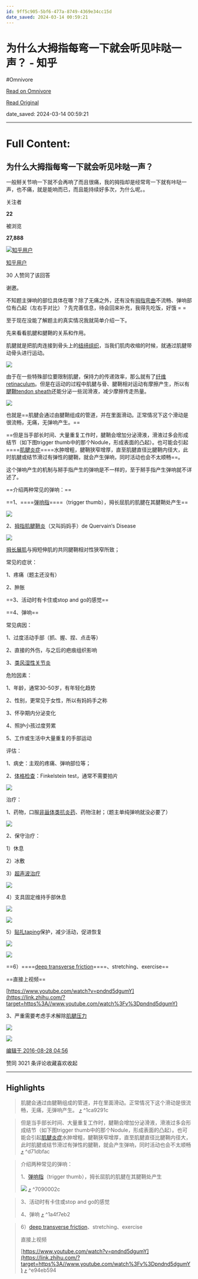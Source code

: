 ```yaml
---
id: 9ff5c905-5bf6-477a-8749-4369e34cc15d
date_saved: 2024-03-14 00:59:21
---
```


# 为什么大拇指每弯一下就会听见咔哒一声？ - 知乎
#Omnivore

[Read on Omnivore](https://omnivore.app/me/https-www-zhihu-com-question-50082152-cc-us-darkschemeovr-1-safe-18e3b542e72)

[Read Original](https://www.zhihu.com/question/50082152?cc=US&darkschemeovr=1&safesearch=moderate&setlang=zh-hans&ssp=1)

date_saved: 2024-03-14 00:59:21


--- 

# Full Content: 

## 为什么大拇指每弯一下就会听见咔哒一声？

一般掰关节响一下就不会再响了而且很痛，我的拇指却是经常弯一下就有咔哒一声，也不痛，就是能响而已，而且能持续好多次，为什么呢。。

关注者

**22**

被浏览

**27,888**

[![知乎用户](https://proxy-prod.omnivore-image-cache.app/0x0,sYPOst_vEAudSx_wTU8sqAW1P6hYvsnvtGO6ogPfY6n0/https://picx.zhimg.com/v2-abed1a8c04700ba7d72b45195223e0ff_l.jpg?source=1def8aca)](https://www.zhihu.com/people/c65f92e61405a1374e3c18fdd02d990c)

[知乎用户](https://www.zhihu.com/people/c65f92e61405a1374e3c18fdd02d990c)

30 人赞同了该回答

谢邀。

不知题主弹响的部位具体在哪？除了无痛之外，还有没有[拇指弯曲](https://www.zhihu.com/search?q=%E6%8B%87%E6%8C%87%E5%BC%AF%E6%9B%B2&search%5Fsource=Entity&hybrid%5Fsearch%5Fsource=Entity&hybrid%5Fsearch%5Fextra=%7B%22sourceType%22%3A%22answer%22%2C%22sourceId%22%3A119304436%7D)不流畅、弹响部位有凸起（左右手对比）？先完善信息，待会回来补充，我得先吃饭，好饿 = =

至于现在没能了解题主的真实情况我就简单介绍一下。

先来看看肌腱和腱鞘的关系和作用。

肌腱就是把肌肉连接到骨头上的[结缔组织](https://www.zhihu.com/search?q=%E7%BB%93%E7%BC%94%E7%BB%84%E7%BB%87&search%5Fsource=Entity&hybrid%5Fsearch%5Fsource=Entity&hybrid%5Fsearch%5Fextra=%7B%22sourceType%22%3A%22answer%22%2C%22sourceId%22%3A119304436%7D)，当我们肌肉收缩的时候，就通过肌腱带动骨头进行运动。

![](https://proxy-prod.omnivore-image-cache.app/399x299,sF6ZHOri5jzN6U4BwH7ybzQhQCh2MmKWBJpKjj48uAD4/https://pic1.zhimg.com/50/22a0adbd676b6f23b6fe75773ee7bb27_720w.jpg?source=1def8aca)

由于在一些特殊部位要限制肌腱，保持力的传递效率，那么就有了[纤维retinaculum](https://www.zhihu.com/search?q=%E7%BA%A4%E7%BB%B4retinaculum&search%5Fsource=Entity&hybrid%5Fsearch%5Fsource=Entity&hybrid%5Fsearch%5Fextra=%7B%22sourceType%22%3A%22answer%22%2C%22sourceId%22%3A119304436%7D)。但是在运动的过程中肌腱与骨、腱鞘相对运动有摩擦产生，所以有[腱鞘tendon sheath](https://www.zhihu.com/search?q=%E8%85%B1%E9%9E%98tendon%20sheath&search%5Fsource=Entity&hybrid%5Fsearch%5Fsource=Entity&hybrid%5Fsearch%5Fextra=%7B%22sourceType%22%3A%22answer%22%2C%22sourceId%22%3A119304436%7D)还能分泌一些润滑液，减少摩擦传走热量。

![](https://proxy-prod.omnivore-image-cache.app/542x399,sCS9N7M2pe0bCuWKdzlnYatmS5Q-oi14Q2CJjAeQnAds/https://picx.zhimg.com/50/809b216b3bfb6638aea5d3423085126d_720w.jpg?source=1def8aca)

也就是==肌腱会通过由腱鞘组成的管道，并在里面滑动。正常情况下这个滑动是很流畅，无痛，无弹响产生。==

==但是当手部长时间、大量重复工作时，腱鞘会增加分泌滑液，滑液过多会形成结节（如下图trigger thumb中的那个Nodule，形成表面的凸起）。也可能会引起====[肌腱炎症](https://www.zhihu.com/search?q=%E8%82%8C%E8%85%B1%E7%82%8E%E7%97%87&search%5Fsource=Entity&hybrid%5Fsearch%5Fsource=Entity&hybrid%5Fsearch%5Fextra=%7B%22sourceType%22%3A%22answer%22%2C%22sourceId%22%3A119304436%7D)====水肿增粗，腱鞘狭窄增厚，直至肌腱直径比腱鞘内径大，此时肌腱或结节滑过有弹性的腱鞘，就会产生弹响，同时活动也会不太顺畅==。

这个弹响产生的机制与掰手指产生的弹响是不一样的，至于掰手指产生弹响就不详述了。

==介绍两种常见的弹响：==

==1、====[弹响指](https://www.zhihu.com/search?q=%E5%BC%B9%E5%93%8D%E6%8C%87&search%5Fsource=Entity&hybrid%5Fsearch%5Fsource=Entity&hybrid%5Fsearch%5Fextra=%7B%22sourceType%22%3A%22answer%22%2C%22sourceId%22%3A119304436%7D)====（trigger thumb），拇长屈肌的肌腱在其腱鞘处产生==

![](https://proxy-prod.omnivore-image-cache.app/384x369,s2YmRfVwsfT_PWALXOAajsYqF3Z9zDVF3CwylxtElXPM/https://picx.zhimg.com/50/100d7566aaa36aa3b4569efc1ce62a2e_720w.jpg?source=1def8aca)

2、[拇指肌腱鞘炎](https://www.zhihu.com/search?q=%E6%8B%87%E6%8C%87%E8%82%8C%E8%85%B1%E9%9E%98%E7%82%8E&search%5Fsource=Entity&hybrid%5Fsearch%5Fsource=Entity&hybrid%5Fsearch%5Fextra=%7B%22sourceType%22%3A%22answer%22%2C%22sourceId%22%3A119304436%7D)（又叫妈妈手）de Quervain‘s Disease

![](https://proxy-prod.omnivore-image-cache.app/358x336,sP_UNmLqLxrRYXhIZz0V_wn7NvOxVOWZnbYAHupMHogI/https://pic1.zhimg.com/50/2a27a4195d64f6a59c5a757aa5994fa0_720w.jpg?source=1def8aca)

[拇长展肌](https://www.zhihu.com/search?q=%E6%8B%87%E9%95%BF%E5%B1%95%E8%82%8C&search%5Fsource=Entity&hybrid%5Fsearch%5Fsource=Entity&hybrid%5Fsearch%5Fextra=%7B%22sourceType%22%3A%22answer%22%2C%22sourceId%22%3A119304436%7D)与拇短伸肌的共同腱鞘相对性狭窄所致；

常见的症状：

1、疼痛（题主还没有）

2、肿胀

==3、活动时有卡住或stop and go的感觉==

==4、弹响==

常见病因：

1、过度活动手部（抓、握、捏、点击等）

2、直接的外伤，与之后的疤痕组织影响

3、[类风湿性关节炎](https://www.zhihu.com/search?q=%E7%B1%BB%E9%A3%8E%E6%B9%BF%E6%80%A7%E5%85%B3%E8%8A%82%E7%82%8E&search%5Fsource=Entity&hybrid%5Fsearch%5Fsource=Entity&hybrid%5Fsearch%5Fextra=%7B%22sourceType%22%3A%22answer%22%2C%22sourceId%22%3A119304436%7D)

危险因素：

1、年龄，通常30-50岁，有年轻化趋势

2、性别，更常见于女性，所以有妈妈手之称

3、怀孕期内分泌变化

4、照护小孩过度劳累

5、工作或生活中大量重复的手部运动

评估：

1、病史：主观的疼痛、弹响部位等；

2、[体格检查](https://www.zhihu.com/search?q=%E4%BD%93%E6%A0%BC%E6%A3%80%E6%9F%A5&search%5Fsource=Entity&hybrid%5Fsearch%5Fsource=Entity&hybrid%5Fsearch%5Fextra=%7B%22sourceType%22%3A%22answer%22%2C%22sourceId%22%3A119304436%7D)：Finkelstein test，通常不需要拍片

![](https://proxy-prod.omnivore-image-cache.app/343x139,sUf81esLGK3ZWY0C6aTLK7pH2KS104ZhV_p_2V7kIs7Q/https://picx.zhimg.com/50/5c995c42e4302202238a718b8044fd67_720w.jpg?source=1def8aca)

治疗：

1、药物，口服[非甾体类抗炎药](https://www.zhihu.com/search?q=%E9%9D%9E%E7%94%BE%E4%BD%93%E7%B1%BB%E6%8A%97%E7%82%8E%E8%8D%AF&search%5Fsource=Entity&hybrid%5Fsearch%5Fsource=Entity&hybrid%5Fsearch%5Fextra=%7B%22sourceType%22%3A%22answer%22%2C%22sourceId%22%3A119304436%7D)、药物注射；（题主单纯弹响就没必要了）

![](https://proxy-prod.omnivore-image-cache.app/341x159,sR_4RcxnqZiJx1JWyYlj-E7XY4LZUZKIR4rZDIdv0ePE/https://picx.zhimg.com/50/0cd0b53948e53c5ad4ba6e6f3f8b717f_720w.jpg?source=1def8aca)

2、保守治疗：

1）休息

2）冰敷

3）[超声波治疗](https://www.zhihu.com/search?q=%E8%B6%85%E5%A3%B0%E6%B3%A2%E6%B2%BB%E7%96%97&search%5Fsource=Entity&hybrid%5Fsearch%5Fsource=Entity&hybrid%5Fsearch%5Fextra=%7B%22sourceType%22%3A%22answer%22%2C%22sourceId%22%3A119304436%7D)

![](https://proxy-prod.omnivore-image-cache.app/262x302,sR0CE5OZ8yDYSISKXxcTYcnNMN9dxtSmx8HAy_DAxEGI/https://picx.zhimg.com/50/20eb6d9318ae059629903710a93df4bc_720w.jpg?source=1def8aca)

4）支具固定维持手部休息

![](https://proxy-prod.omnivore-image-cache.app/336x322,sXlZjeHfXuD2uGKQYZ59FEIAmNJDg3J0rmVqNaGXsU2A/https://pic1.zhimg.com/50/c6da87349155864517850c3a755f34c9_720w.jpg?source=1def8aca)

![](https://proxy-prod.omnivore-image-cache.app/440x262,snCruZ1fM3C_ATvaeNwww4N-MaGF99kGAazpcp_GpdvQ/https://picx.zhimg.com/50/a818c1b20403467bda690d7ab918d754_720w.jpg?source=1def8aca)

5）[贴扎taping](https://www.zhihu.com/search?q=%E8%B4%B4%E6%89%8Etaping&search%5Fsource=Entity&hybrid%5Fsearch%5Fsource=Entity&hybrid%5Fsearch%5Fextra=%7B%22sourceType%22%3A%22answer%22%2C%22sourceId%22%3A119304436%7D)保护，减少活动，促进恢复

![](https://proxy-prod.omnivore-image-cache.app/401x162,smMM95U5jWNfLU9Qz1k-LP6n3vRwXQik_Jnsyr_09iIY/https://pic1.zhimg.com/50/7433208e978c8efce0597cb51995c288_720w.jpg?source=1def8aca)

![](https://proxy-prod.omnivore-image-cache.app/430x406,syb1LHEgvMfyLw6PWasMuCOCI5VFDpmEhmpVIUI67vwk/https://picx.zhimg.com/50/4541e4234abaebe007edc8edb4d866a6_720w.jpg?source=1def8aca)

==6）====[deep transverse friction](https://www.zhihu.com/search?q=deep%20transverse%20friction&search%5Fsource=Entity&hybrid%5Fsearch%5Fsource=Entity&hybrid%5Fsearch%5Fextra=%7B%22sourceType%22%3A%22answer%22%2C%22sourceId%22%3A119304436%7D)====、stretching、exercise==

==直接上视频==

[https://www.youtube.com/watch?v=pndnd5dgumY](https://link.zhihu.com/?target=https%3A//www.youtube.com/watch%3Fv%3Dpndnd5dgumY)

3、严重需要考虑手术解除[肌腱压力](https://www.zhihu.com/search?q=%E8%82%8C%E8%85%B1%E5%8E%8B%E5%8A%9B&search%5Fsource=Entity&hybrid%5Fsearch%5Fsource=Entity&hybrid%5Fsearch%5Fextra=%7B%22sourceType%22%3A%22answer%22%2C%22sourceId%22%3A119304436%7D)

![](https://proxy-prod.omnivore-image-cache.app/569x350,soCi5aGY7gHW1o54Z5FNGe-1ogvbxqAR8LEiw8Hj4k-M/https://picx.zhimg.com/50/6f67d268c3a2ad4a62f85c1b5cbe1af5_720w.jpg?source=1def8aca)

![](https://proxy-prod.omnivore-image-cache.app/376x281,sN_DeB1BxJGe5uI-Npb6IvnKd1g7toqIzrdviv75OLA4/https://picx.zhimg.com/50/6561ece81ae4f733d8c9d6dbee502abf_720w.jpg?source=1def8aca)

[编辑于 2016-08-28 04:56](https://www.zhihu.com/question/50082152/answer/119304436)

​赞同 30​​21 条评论​收藏​喜欢收起​

---

## Highlights

> 肌腱会通过由腱鞘组成的管道，并在里面滑动。正常情况下这个滑动是很流畅，无痛，无弹响产生。 [⤴️](https://omnivore.app/me/https-www-zhihu-com-question-50082152-cc-us-darkschemeovr-1-safe-18e3b542e72#1ca9291c-733f-4b17-b42a-7f3593958512)  ^1ca9291c

> 但是当手部长时间、大量重复工作时，腱鞘会增加分泌滑液，滑液过多会形成结节（如下图trigger thumb中的那个Nodule，形成表面的凸起）。也可能会引起[肌腱炎症](https://www.zhihu.com/search?q=%E8%82%8C%E8%85%B1%E7%82%8E%E7%97%87&search%5Fsource=Entity&hybrid%5Fsearch%5Fsource=Entity&hybrid%5Fsearch%5Fextra=%7B%22sourceType%22%3A%22answer%22%2C%22sourceId%22%3A119304436%7D)水肿增粗，腱鞘狭窄增厚，直至肌腱直径比腱鞘内径大，此时肌腱或结节滑过有弹性的腱鞘，就会产生弹响，同时活动也会不太顺畅 [⤴️](https://omnivore.app/me/https-www-zhihu-com-question-50082152-cc-us-darkschemeovr-1-safe-18e3b542e72#d71dbfac-169a-4881-99e6-5425d8a202bc)  ^d71dbfac

> 介绍两种常见的弹响：
> 
> 1、[弹响指](https://www.zhihu.com/search?q=%E5%BC%B9%E5%93%8D%E6%8C%87&search%5Fsource=Entity&hybrid%5Fsearch%5Fsource=Entity&hybrid%5Fsearch%5Fextra=%7B%22sourceType%22%3A%22answer%22%2C%22sourceId%22%3A119304436%7D)（trigger thumb），拇长屈肌的肌腱在其腱鞘处产生
> 
> ![](https://proxy-prod.omnivore-image-cache.app/384x369,s2YmRfVwsfT_PWALXOAajsYqF3Z9zDVF3CwylxtElXPM/https://picx.zhimg.com/50/100d7566aaa36aa3b4569efc1ce62a2e_720w.jpg?source=1def8aca) [⤴️](https://omnivore.app/me/https-www-zhihu-com-question-50082152-cc-us-darkschemeovr-1-safe-18e3b542e72#7090002c-64d9-49dc-af86-a75cfb940f6c)  ^7090002c

> 3、活动时有卡住或stop and go的感觉
> 
> 4、弹响 [⤴️](https://omnivore.app/me/https-www-zhihu-com-question-50082152-cc-us-darkschemeovr-1-safe-18e3b542e72#1a4f7eb2-18be-4005-88c7-a8b08933ec51)  ^1a4f7eb2

> 6）[deep transverse friction](https://www.zhihu.com/search?q=deep%20transverse%20friction&search%5Fsource=Entity&hybrid%5Fsearch%5Fsource=Entity&hybrid%5Fsearch%5Fextra=%7B%22sourceType%22%3A%22answer%22%2C%22sourceId%22%3A119304436%7D)、stretching、exercise
> 
> 直接上视频
> 
> [https://www.youtube.com/watch?v=pndnd5dgumY](https://link.zhihu.com/?target=https%3A//www.youtube.com/watch%3Fv%3Dpndnd5dgumY) [⤴️](https://omnivore.app/me/https-www-zhihu-com-question-50082152-cc-us-darkschemeovr-1-safe-18e3b542e72#e94eb594-c166-4405-aec3-08766e25edd8)  ^e94eb594

